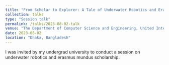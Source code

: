 ```yaml
---
title: "From Scholar to Explorer: A Tale of Underwater Robotics and Erasmus Mundus Scholarship"
collection: talks
type: "Session talk"
permalink: /talks/2023-08-02-talk
venue: "The Department of Computer Science and Engineering, United International University"
date: 2023-08-02
location: "Dhaka, Bangladesh"
---
```


I was invited by my undergrad university to conduct a session on underwater robotics and erasmus mundus scholarship.

